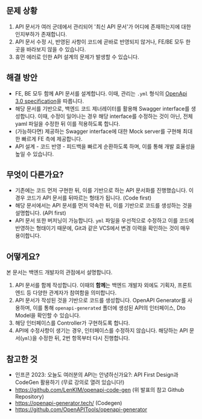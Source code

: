 ## 문제 상황

1. API 문서가 여러 군데에서 관리되어 '최신 API 문서'가 어디에 존재하는지에 대한 인지부하가 존재합니다.
2. API 문서 수정 시, 반영된 사항이 코드에 곧바로 반영되지 않거나, FE/BE 모두 한 곳을 바라보지 않을 수 있습니다.
3. 휴먼 에러로 인한 API 설계의 문제가 발생할 수 있습니다.

## 해결 방안

- FE, BE 모두 함께 API 문서를 설계합니다. 이때, 관리는 `.yml` 형식의 [OpenApi 3.0 specification](https://swagger.io/specification/)을 따릅니다.
- 해당 문서를 기반으로, 백엔드 코드 제너레이터를 활용해 Swagger interface를 생성합니다. 이때, 수정이 일어나는 경우 해당 interface를 수정하는 것이 아닌, 전체 yaml 파일을 수정한 뒤
  이를 적용하도록 합니다.
- (가능하다면) 제공하는 Swagger interface에 대한 Mock server를 구현해 최대한 빠르게 FE 측에 제공합니다.
- API 설계 - 코드 반영 - 피드백을 빠르게 순환하도록 하며, 이를 통해 개발 효율성을 높일 수 있습니다.

## 무엇이 다른가요?

- 기존에는 코드 먼저 구현한 뒤, 이를 기반으로 하는 API 문서화를 진행했습니다. 이 경우 코드가 API 문서를 뒤따르는 형태가 됩니다. (Code first)
- 해당 문서에서는 API 문서를 먼저 약속한 뒤, 이를 기반으로 코드를 생성하는 것을 설명합니다. (API first)
- API 문서 또한 버저닝이 가능합니다. `yml` 파일을 우선적으로 수정하고 이를 코드에 반영하는 형태이기 때문에, Git과 같은 VCS에서 변경 이력을 확인하는 것이 매우 용이합니다.

## 어떻게요?

본 문서는 백엔드 개발자의 관점에서 설명합니다.

1. API 문서를 함께 작성합니다. 이때의 **함께**는 백엔드 개발자 외에도 기획자, 프론트엔드 등 다양한 관계자가 참여함을 의미합니다.
2. API 문서가 작성된 것을 기반으로 코드를 생성합니다. OpenAPI Generator를 사용하며, 이를 통해 `openapi-generated` 폴더에 생성된 API의 인터페이스, Dto Model을 확인할
   수 있습니다.
3. 해당 인터페이스를 Controller가 구현하도록 합니다.
4. API에 수정사항이 생기는 경우, 인터페이스를 수정하지 않습니다. 해당하는 API 문서(`yml`)을 수정한 뒤, 2번 항목부터 다시 진행합니다.

## 참고한 것

- 인프콘 2023: 오늘도 여러분의 API는 안녕하신가요?: API First Design과 CodeGen 활용하기 (무료 강의로 열려 있습니다!)
- https://github.com/LenKIM/openapi-code-gen (위 발표의 참고 Github Repository)
- https://openapi-generator.tech/ (Codegen)
- https://github.com/OpenAPITools/openapi-generator
